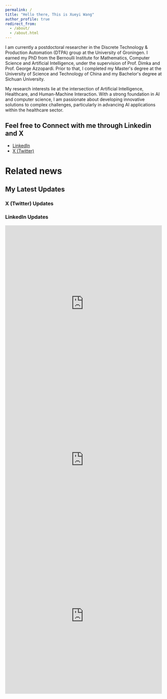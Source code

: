 ```yaml
---
permalink: /
title: "Hello there, This is Xueyi Wang"
author_profile: true
redirect_from: 
  - /about/
  - /about.html
---
```


I am currently a postdoctoral researcher in the Discrete Technology & Production Automation (DTPA) group at the University of Groningen. I earned my PhD from the Bernoulli Institute for Mathematics, Computer Science and Artificial Intelligence, under the supervision of Prof. Dimka and Prof. George Azzopardi. Prior to that, I completed my Master's degree at the University of Science and Technology of China and my Bachelor's degree at Sichuan University.​

My research interests lie at the intersection of Artificial Intelligence, Healthcare, and Human-Machine Interaction. With a strong foundation in AI and computer science, I am passionate about developing innovative solutions to complex challenges, particularly in advancing AI applications within the healthcare sector.

## Feel free to Connect with me through Linkedin and X
- [LinkedIn](https://www.linkedin.com/in/xueyiwang/)
- [X (Twitter)](https://x.com/XueyiWang_)


# Related news
## My Latest Updates

### X (Twitter) Updates
<a class="twitter-timeline" 
   href="https://twitter.com/XueyiWang_" 
   data-chrome="noheader nofooter noborders transparent"
   data-width="100%" 
   data-height="400" 
   data-theme="light"
   data-tweet-limit="3">
</a>
<script async src="https://platform.twitter.com/widgets.js" charset="utf-8"></script>

### LinkedIn Updates

<!-- First LinkedIn post -->
<iframe src="https://www.linkedin.com/embed/feed/update/urn:li:share:7156948762394624000" 
        height="500" width="100%" frameborder="0" allowfullscreen="" title="LinkedIn Post 1"></iframe>

<!-- Second LinkedIn post (if you have one) -->
<iframe src="https://www.linkedin.com/embed/feed/update/urn:li:share:7145827463925760000" 
        height="500" width="100%" frameborder="0" allowfullscreen="" title="LinkedIn Post 2"></iframe>

<!-- Third LinkedIn post (if you have one) -->
<iframe src="https://www.linkedin.com/embed/feed/update/urn:li:share:7134763847392034816" 
        height="500" width="100%" frameborder="0" allowfullscreen="" title="LinkedIn Post 3"></iframe>